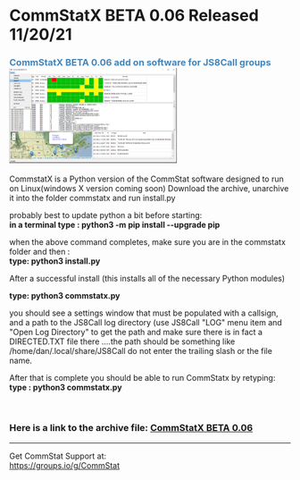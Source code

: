 # CommStatX BETA 0.06 Released 11/20/21
<h3 style="color: #4485b8;">CommStatX BETA 0.06 add on software for JS8Call groups&nbsp;&nbsp;<img src="https://github.com/W5DMH/CommStatX/blob/main/CommStatXBeta.png?raw=true" alt="CommStatX 0.06" width="300" height="170" /></h3>

CommstatX is a Python version of the CommStat software designed to run on Linux(windows X version coming soon) 
Download the archive, unarchive it into the folder commstatx and run install.py 

probably best to update python a bit before starting: <br>
<b>in a terminal type : python3 -m pip install --upgrade pip </b>

when the above command completes, make sure you are in the commstatx folder and then : <br>
<b>type: python3 install.py </b>

After a successful install (this installs all of the necessary Python modules) 

<b>type: python3 commstatx.py</b>    

you should see a settings window that must be populated with a callsign, and a path to the 
JS8Call log directory (use JS8Call "LOG" menu item and "Open Log Directory" to get the path and
make sure there is in fact a DIRECTED.TXT file there ....the path should be something 
like /home/dan/.local/share/JS8Call    do not enter the trailing slash or the file name. 

After that is complete you should be able to run CommStatx by retyping:<br>
<b> type : python3 commstatx.py </b>

<br>

 
<h3>Here is a link to the archive file:&nbsp;<a href="https://github.com/W5DMH/CommStatX/raw/main/commstatx.tar.gz" target="_blank" rel="noopener">CommStatX BETA 0.06</a></h3>
<hr />

Get CommStat Support at: <br>
https://groups.io/g/CommStat
